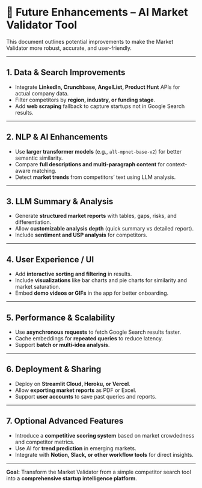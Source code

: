 # 🚀 Future Enhancements – AI Market Validator Tool

This document outlines potential improvements to make the Market Validator more robust, accurate, and user-friendly.

---

## 1. Data & Search Improvements
- Integrate **LinkedIn, Crunchbase, AngelList, Product Hunt** APIs for actual company data.
- Filter competitors by **region, industry, or funding stage**.
- Add **web scraping** fallback to capture startups not in Google Search results.

---

## 2. NLP & AI Enhancements
- Use **larger transformer models** (e.g., `all-mpnet-base-v2`) for better semantic similarity.
- Compare **full descriptions and multi-paragraph content** for context-aware matching.
- Detect **market trends** from competitors’ text using LLM analysis.

---

## 3. LLM Summary & Analysis
- Generate **structured market reports** with tables, gaps, risks, and differentiation.
- Allow **customizable analysis depth** (quick summary vs detailed report).
- Include **sentiment and USP analysis** for competitors.

---

## 4. User Experience / UI
- Add **interactive sorting and filtering** in results.
- Include **visualizations** like bar charts and pie charts for similarity and market saturation.
- Embed **demo videos or GIFs** in the app for better onboarding.

---

## 5. Performance & Scalability
- Use **asynchronous requests** to fetch Google Search results faster.
- Cache embeddings for **repeated queries** to reduce latency.
- Support **batch or multi-idea analysis**.

---

## 6. Deployment & Sharing
- Deploy on **Streamlit Cloud, Heroku, or Vercel**.
- Allow **exporting market reports** as PDF or Excel.
- Support **user accounts** to save past queries and reports.

---

## 7. Optional Advanced Features
- Introduce a **competitive scoring system** based on market crowdedness and competitor metrics.
- Use AI for **trend prediction** in emerging markets.
- Integrate with **Notion, Slack, or other workflow tools** for direct insights.

---

**Goal:** Transform the Market Validator from a simple competitor search tool into a **comprehensive startup intelligence platform**.
